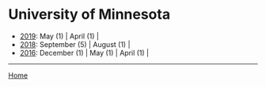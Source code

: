 # University of Minnesota

  * [2019](./university-of-minnesota-2019.md): 
      May (1) | 
      April (1) | 
  * [2018](./university-of-minnesota-2018.md): 
      September (5) | 
      August (1) | 
  * [2016](./university-of-minnesota-2016.md): 
      December (1) | 
      May (1) | 
      April (1) | 

----

[Home](../)
